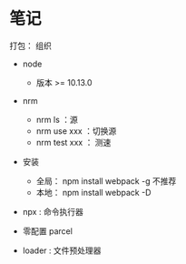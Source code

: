 # 笔记

打包： 组织 

- node
    - 版本 >= 10.13.0
- nrm
    - nrm ls ：源
    - nrm use xxx ：切换源
    - nrm test xxx ： 测速

- 安装

    - 全局： npm install webpack -g  不推荐
    - 本地： npm install webpack -D  

- npx : 命令执行器

- 零配置  parcel

- loader : 文件预处理器

